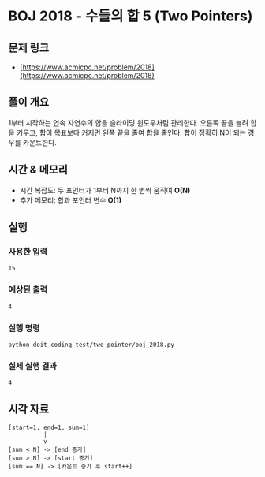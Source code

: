 # BOJ 2018 - 수들의 합 5 (Two Pointers)

## 문제 링크
- [https://www.acmicpc.net/problem/2018](https://www.acmicpc.net/problem/2018)

## 풀이 개요
1부터 시작하는 연속 자연수의 합을 슬라이딩 윈도우처럼 관리한다. 오른쪽 끝을 늘려 합을 키우고, 합이 목표보다 커지면 왼쪽 끝을 줄여 합을 줄인다. 합이 정확히 N이 되는 경우를 카운트한다.

## 시간 & 메모리
- 시간 복잡도: 두 포인터가 1부터 N까지 한 번씩 움직여 **O(N)**
- 추가 메모리: 합과 포인터 변수 **O(1)**

## 실행
### 사용한 입력
```
15
```

### 예상된 출력
```
4
```

### 실행 명령
```
python doit_coding_test/two_pointer/boj_2018.py
```

### 실제 실행 결과
```
4
```

## 시각 자료
```text
[start=1, end=1, sum=1]
          |
          v
[sum < N] -> [end 증가]
[sum > N] -> [start 증가]
[sum == N] -> [카운트 증가 후 start++]
```
